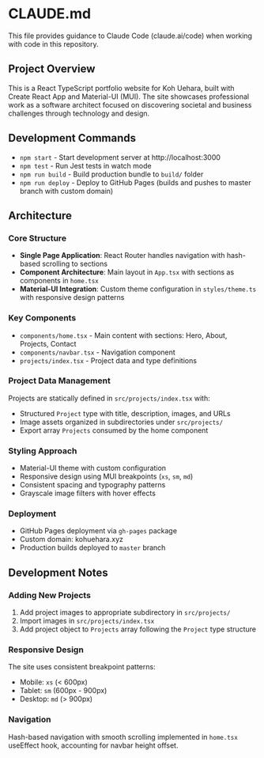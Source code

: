 # CLAUDE.md

This file provides guidance to Claude Code (claude.ai/code) when working with code in this repository.

## Project Overview

This is a React TypeScript portfolio website for Koh Uehara, built with Create React App and Material-UI (MUI). The site showcases professional work as a software architect focused on discovering societal and business challenges through technology and design.

## Development Commands

- `npm start` - Start development server at http://localhost:3000
- `npm test` - Run Jest tests in watch mode
- `npm run build` - Build production bundle to `build/` folder
- `npm run deploy` - Deploy to GitHub Pages (builds and pushes to master branch with custom domain)

## Architecture

### Core Structure
- **Single Page Application**: React Router handles navigation with hash-based scrolling to sections
- **Component Architecture**: Main layout in `App.tsx` with sections as components in `home.tsx`
- **Material-UI Integration**: Custom theme configuration in `styles/theme.ts` with responsive design patterns

### Key Components
- `components/home.tsx` - Main content with sections: Hero, About, Projects, Contact
- `components/navbar.tsx` - Navigation component
- `projects/index.tsx` - Project data and type definitions

### Project Data Management
Projects are statically defined in `src/projects/index.tsx` with:
- Structured `Project` type with title, description, images, and URLs
- Image assets organized in subdirectories under `src/projects/`
- Export array `Projects` consumed by the home component

### Styling Approach
- Material-UI theme with custom configuration
- Responsive design using MUI breakpoints (`xs`, `sm`, `md`)
- Consistent spacing and typography patterns
- Grayscale image filters with hover effects

### Deployment
- GitHub Pages deployment via `gh-pages` package
- Custom domain: kohuehara.xyz
- Production builds deployed to `master` branch

## Development Notes

### Adding New Projects
1. Add project images to appropriate subdirectory in `src/projects/`
2. Import images in `src/projects/index.tsx`
3. Add project object to `Projects` array following the `Project` type structure

### Responsive Design
The site uses consistent breakpoint patterns:
- Mobile: `xs` (< 600px)
- Tablet: `sm` (600px - 900px)  
- Desktop: `md` (> 900px)

### Navigation
Hash-based navigation with smooth scrolling implemented in `home.tsx` useEffect hook, accounting for navbar height offset.